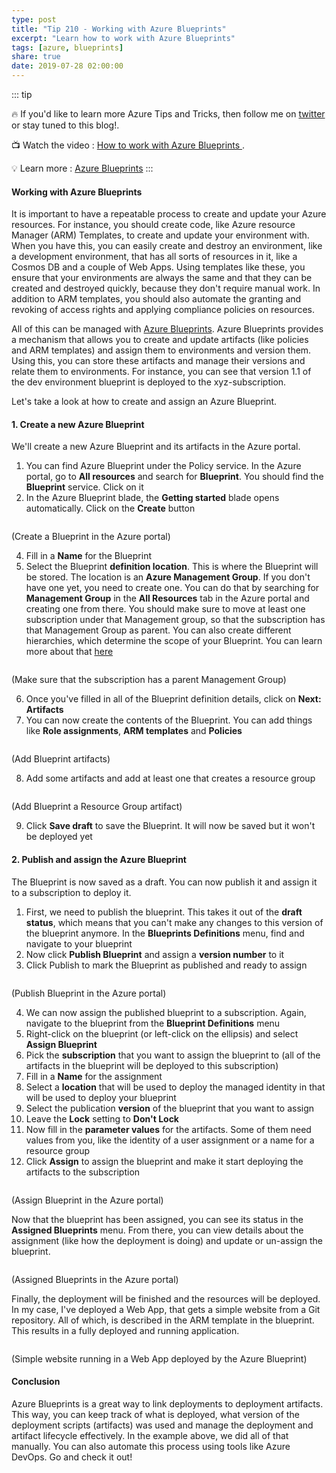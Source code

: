 ```yaml
---
type: post
title: "Tip 210 - Working with Azure Blueprints"
excerpt: "Learn how to work with Azure Blueprints"
tags: [azure, blueprints]
share: true
date: 2019-07-28 02:00:00
---
```


::: tip

:fire: If you'd like to learn more Azure Tips and Tricks, then follow me on [twitter](http://twitter.com/mbcrump) or stay tuned to this blog!.

:tv: Watch the video : [How to work with Azure Blueprints ](https://www.youtube.com/watch?v=MeLf-cg_8nc&list=PLLasX02E8BPCNCK8Thcxu-Y-XcBUbhFWC&index=64&t=0s?WT.mc_id=youtube-azuredevtips-azureappsdev).

:bulb: Learn more : [Azure Blueprints](https://docs.microsoft.com/en-us/azure/governance/blueprints/overview?WT.mc_id=docs-azuredevtips-azureappsdev)
:::

#### Working with Azure Blueprints

It is important to have a repeatable process to create and update your Azure resources. For instance, you should create code, like Azure resource Manager (ARM) Templates, to create and update your environment with. When you have this, you can easily create and destroy an environment, like a development environment, that has all sorts of resources in it, like a Cosmos DB and a couple of Web Apps. Using templates like these, you ensure that your environments are always the same and that they can be created and destroyed quickly, because they don't require manual work. In addition to ARM templates, you should also automate the granting and revoking of access rights and applying compliance policies on resources.

All of this can be managed with [Azure Blueprints](https://azure.microsoft.com/services/blueprints?WT.mc_id=azure-azuredevtips-azureappsdev). Azure Blueprints provides a mechanism that allows you to create and update artifacts (like policies and ARM templates) and assign them to environments and version them. Using this, you can store these artifacts and manage their versions and relate them to environments. For instance, you can see that version 1.1 of the dev environment blueprint is deployed to the xyz-subscription. 

Let's take a look at how to create and assign an Azure Blueprint. 

#### 1. Create a new Azure Blueprint

We'll create a new Azure Blueprint and its artifacts in the Azure portal. 

1. You can find Azure Blueprint under the Policy service. In the Azure portal, go to **All resources** and search for **Blueprint**. You should find the **Blueprint** service. Click on it
2. In the Azure Blueprint blade, the **Getting started** blade opens automatically. Click on the **Create** button

<img :src="$withBase('/files/CreateABlueprint.png')">

(Create a Blueprint in the Azure portal)

4. Fill in a **Name** for the Blueprint
5. Select the Blueprint **definition location**. This is where the Blueprint will be stored. The location is an **Azure Management Group**. If you don't have one yet, you need to create one. You can do that by searching for **Management Group** in the **All Resources** tab in the Azure portal and creating one from there. You should make sure to move at least one subscription under that Management group, so that the subscription has that Management Group as parent. You can also create different hierarchies, which determine the scope of your Blueprint. You can learn more about that [here](https://docs.microsoft.com/azure/governance/blueprints/overview?WT.mc_id=docs-azuredevtips-azureappsdev)

<img :src="$withBase('/files/FoldSubscriptionIntoManagementGroup.png')">

(Make sure that the subscription has a parent Management Group)

6. Once you've filled in all of the Blueprint definition details, click on **Next: Artifacts**
7. You can now create the contents of the Blueprint. You can add things like **Role assignments**, **ARM templates** and **Policies**

<img :src="$withBase('/files/AddBlueprintArtifacts.png')">

(Add Blueprint artifacts)

8. Add some artifacts and add at least one that creates a resource group

<img :src="$withBase('/files/CreateResourceGroupArtifact.png')">

(Add Blueprint a Resource Group artifact)

9.  Click **Save draft** to save the Blueprint. It will now be saved but it won't be deployed yet

#### 2. Publish and assign the Azure Blueprint

The Blueprint is now saved as a draft. You can now publish it and assign it to a subscription to deploy it.

1. First, we need to publish the blueprint. This takes it out of the **draft status**, which means that you can't make any changes to this version of the blueprint anymore. In the **Blueprints Definitions** menu, find and navigate to your blueprint
2. Now click **Publish Blueprint** and assign a **version number** to it
3. Click Publish to mark the Blueprint as published and ready to assign

<img :src="$withBase('/files/PublishBlueprint.png')">

(Publish Blueprint in the Azure portal)

4. We can now assign the published blueprint to a subscription. Again, navigate to the blueprint from the **Blueprint Definitions** menu
5. Right-click on the blueprint (or left-click on the ellipsis) and select **Assign Blueprint**
6. Pick the **subscription** that you want to assign the blueprint to (all of the artifacts in the blueprint will be deployed to this subscription)
7. Fill in a **Name** for the assignment
8. Select a **location** that will be used to deploy the managed identity in that will be used to deploy your blueprint
9. Select the publication **version** of the blueprint that you want to assign
10. Leave the **Lock** setting to **Don't Lock**
11. Now fill in the **parameter values** for the artifacts. Some of them need values from you, like the identity of a user assignment or a name for a resource group
12. Click **Assign** to assign the blueprint and make it start deploying the artifacts to the subscription

<img :src="$withBase('/files/PublishBlueprint.png')">

(Assign Blueprint in the Azure portal)

Now that the blueprint has been assigned, you can see its status in the **Assigned Blueprints** menu. From there, you can view details about the assignment (like how the deployment is doing) and update or un-assign the blueprint. 

<img :src="$withBase('/files/BlueprintAssignment.png')">

(Assigned Blueprints in the Azure portal)

Finally, the deployment will be finished and the resources will be deployed. In my case, I've deployed a Web App, that gets a simple website from a Git repository. All of which, is described in the ARM template in the blueprint. This results in a fully deployed and running application. 

<img :src="$withBase('/files/RunTheAppblue.png')">

(Simple website running in a Web App deployed by the Azure Blueprint)

#### Conclusion

Azure Blueprints is a great way to link deployments to deployment artifacts. This way, you can keep track of what is deployed, what version of the deployment scripts (artifacts) was used and manage the deployment and artifact lifecycle effectively. In the example above, we did all of that manually. You can also automate this process using tools like Azure DevOps. Go and check it out!

